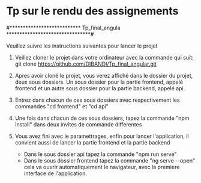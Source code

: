 # Tp sur le rendu des assignements

#*************************** Tp_final_angula ********************************#

Veuillez suivre les instructions suivantes pour lancer le projet

1. Veillez cloner le projet dans votre ordinateur avec la commande qui suit:
	git clone https://github.com/DIBANDI/Tp_final_angular.git

2. Apres avoir cloné le projet, vous verez affiché dans le dossier du projet, deux sous dossiers. 
  Un sous dossier pour la partie frontend, appelé frontend et un autre sous dossier pour la partie backend, appelé api.

3. Entrez dans chacun de ces sous dossiers avec respectivement les commandes "cd frontend" et "cd api"

4. Une fois dans chacun de ces sous dossiers, tapez la commande "npm install" dans deux invites de commande differentes 

5. Vous avez fini avec le paramettrages, enfin pour lancer l'application, il convient aussi de lancer la partie frontend et la partie backend 
	- Dans le sous dossier api tapez la commande "npm run serve"
	- Dans le sous dossier frontend tapez la commande "ng serve --open" cela va ouvrir     automatiquement le navigateur, avec la premiere interface de l'application.

	
	 
	
